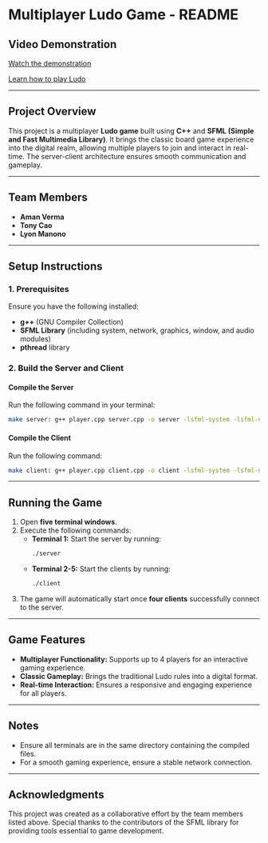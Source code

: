# Multiplayer Ludo Game - README

## Video Demonstration

[Watch the demonstration](https://youtu.be/K7mSVq3CRgo?si=3SRF1Gdkjrm5a8jn)

[Learn how to play Ludo](https://youtu.be/xYXj9DwKHr4?si=MBgQe5E853CsJg8M)

---

## Project Overview

This project is a multiplayer **Ludo game** built using **C++** and **SFML (Simple and Fast Multimedia Library)**. It brings the classic board game experience into the digital realm, allowing multiple players to join and interact in real-time. The server-client architecture ensures smooth communication and gameplay.

---

## Team Members

- **Aman Verma**
- **Tony Cao**
- **Lyon Manono**

---

## Setup Instructions

### 1. Prerequisites

Ensure you have the following installed:

- **g++** (GNU Compiler Collection)
- **SFML Library** (including system, network, graphics, window, and audio modules)
- **pthread** library

### 2. Build the Server and Client

#### Compile the Server

Run the following command in your terminal:

```bash
make server: g++ player.cpp server.cpp -o server -lsfml-system -lsfml-network -lsfml-graphics -lsfml-window -lsfml-audio -lpthread
```

#### Compile the Client

Run the following command:

```bash
make client: g++ player.cpp client.cpp -o client -lsfml-system -lsfml-network -lsfml-graphics -lsfml-window -lsfml-audio -lpthread
```

---

## Running the Game

1. Open **five terminal windows**.
2. Execute the following commands:
   - **Terminal 1:** Start the server by running:
     ```bash
     ./server
     ```
   - **Terminal 2-5:** Start the clients by running:
     ```bash
     ./client
     ```
3. The game will automatically start once **four clients** successfully connect to the server.

---

## Game Features

- **Multiplayer Functionality:** Supports up to 4 players for an interactive gaming experience.
- **Classic Gameplay:** Brings the traditional Ludo rules into a digital format.
- **Real-time Interaction:** Ensures a responsive and engaging experience for all players.

---

## Notes

- Ensure all terminals are in the same directory containing the compiled files.
- For a smooth gaming experience, ensure a stable network connection.

---

## Acknowledgments

This project was created as a collaborative effort by the team members listed above. Special thanks to the contributors of the SFML library for providing tools essential to game development.


